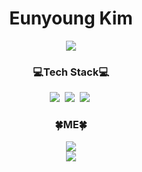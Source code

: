 <div align=center><h1>Eunyoung Kim</h1></div>
<div align=center><img src="https://capsule-render.vercel.app/api?type=waving&color=78e08f&height=300&section=header&text=Eunyoung%20Kim&fontSize=90" /></div>
<h3 align="center">💻Tech Stack💻</h3>

<div align=center>
 <img src="https://img.shields.io/badge/Java-007396?style=flat-square&logo=Java&logoColor=white"/></a>&nbsp
 <img src="https://img.shields.io/badge/C-A8B9CC?style=flat&logo=C&logoColor=white"></a>&nbsp
 <img src="https://img.shields.io/badge/C++-00599C?style=flat&logo=cplusplus&logoColor=white"></a>&nbsp
</div>

<h3 align="center">🍀ME🍀</h3>
<div align=center>
<img src="https://img.shields.io/badge/ljsby0816@gmail.com-EA4335?style=flat&logo=Gmail&logoColor=white">
</div>

<div align=center>
<img src="https://github-readme-stats.vercel.app/api?username=00eunyoung&show_icons=true&theme=dark">
</div>

<!--
**00eunyoung/00eunyoung** is a ✨ _special_ ✨ repository because its `README.md` (this file) appears on your GitHub profile.

Here are some ideas to get you started:

- 🔭 I’m currently working on ...
- 🌱 I’m currently learning ...
- 👯 I’m looking to collaborate on ...
- 🤔 I’m looking for help with ...
- 💬 Ask me about ...
- 📫 How to reach me: ...
- 😄 Pronouns: ...
- ⚡ Fun fact: ...
-->
